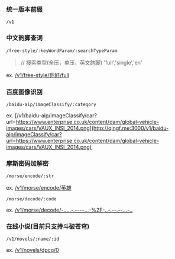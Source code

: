### 统一版本前缀
<code>/v1</code>

### 中文韵脚查词
<code>/free-style/:keyWordParam/:searchTypeParam</code>

> // 搜索类型(全压，单压，英文韵脚)
'full','single','en'

ex.
[/v1/free-style/你好/full](http://qingf.me:3000/v1/free-style/你好/full)

### 百度图像识别
<code>/baidu-aip/imageClassify/:category</code>

ex.
[/v1/baidu-aip/imageClassify/car?url=https://www.enterprise.co.uk/content/dam/global-vehicle-images/cars/VAUX_INSI_2014.png](http://qingf.me:3000/v1/baidu-aip/imageClassify/car?url=https://www.enterprise.co.uk/content/dam/global-vehicle-images/cars/VAUX_INSI_2014.png)

### 摩斯密码加解密
<code>/morse/encode/:str</code>  

ex.
[/v1/morse/encode/英雄](http://qinf.me:3000/v1/morse/encode/英雄)

<code>/morse/decode/:code</code>

ex.
[/v1/morse/decode/-.....-.----...-%2F-..-.--.--...-..](http://qingf.me:3000/v1/morse/decode/-.....-.----...-%2F-..-.--.--...-..)

### 在线小说(目前只支持斗破苍穹)

<code>/v1/novels/:name/:id</code>

ex.
[/v1/novels/dpcq/0](http://qingf.me:3000/v1/novels/dpcq/0)
